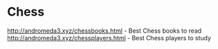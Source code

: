 # Chess
http://andromeda3.xyz/chessbooks.html - Best Chess books to read <br>
http://andromeda3.xyz/chessplayers.html - Best Chess players to study
